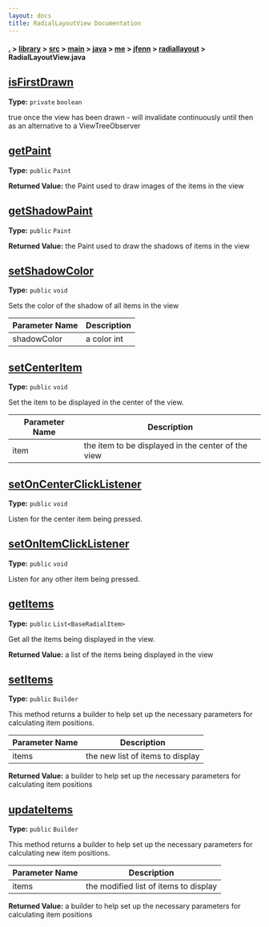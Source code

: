 ```yaml
---
layout: docs
title: RadialLayoutView Documentation
---
```

#### [.](./../../../../../../../index) > [library](./../../../../../../index) > [src](./../../../../../index) > [main](./../../../../index) > [java](./../../../index) > [me](./../../index) > [jfenn](./../index) > [radiallayout](./index) > **RadialLayoutView.java**

## [isFirstDrawn](https://github.com/TheAndroidMaster/RadialLayout/blob/master/library/src/main/java/me/jfenn/radiallayout/RadialLayoutView.java#L89)

**Type:** `private` `boolean`

true once the view has been drawn - will invalidate continuously until then as an alternative to a ViewTreeObserver 












## [getPaint](https://github.com/TheAndroidMaster/RadialLayout/blob/master/library/src/main/java/me/jfenn/radiallayout/RadialLayoutView.java#L126)

**Type:** `public` `Paint`






**Returned Value:** the Paint used to draw images of the items in the view  








## [getShadowPaint](https://github.com/TheAndroidMaster/RadialLayout/blob/master/library/src/main/java/me/jfenn/radiallayout/RadialLayoutView.java#L133)

**Type:** `public` `Paint`






**Returned Value:** the Paint used to draw the shadows of items in the view  








## [setShadowColor](https://github.com/TheAndroidMaster/RadialLayout/blob/master/library/src/main/java/me/jfenn/radiallayout/RadialLayoutView.java#L140)

**Type:** `public` `void`

Sets the color of the shadow of all items in the view 





|Parameter Name|Description|
|-----|-----|
|shadowColor|a color int  |








## [setCenterItem](https://github.com/TheAndroidMaster/RadialLayout/blob/master/library/src/main/java/me/jfenn/radiallayout/RadialLayoutView.java#L159)

**Type:** `public` `void`

Set the item to be displayed in the center of the view. 





|Parameter Name|Description|
|-----|-----|
|item|the item to be displayed in the center of the view  |








## [setOnCenterClickListener](https://github.com/TheAndroidMaster/RadialLayout/blob/master/library/src/main/java/me/jfenn/radiallayout/RadialLayoutView.java#L172)

**Type:** `public` `void`

Listen for the center item being pressed. 












## [setOnItemClickListener](https://github.com/TheAndroidMaster/RadialLayout/blob/master/library/src/main/java/me/jfenn/radiallayout/RadialLayoutView.java#L179)

**Type:** `public` `void`

Listen for any other item being pressed. 












## [getItems](https://github.com/TheAndroidMaster/RadialLayout/blob/master/library/src/main/java/me/jfenn/radiallayout/RadialLayoutView.java#L186)

**Type:** `public` `List<BaseRadialItem>`

Get all the items being displayed in the view. 






**Returned Value:** a list of the items being displayed in the view  








## [setItems](https://github.com/TheAndroidMaster/RadialLayout/blob/master/library/src/main/java/me/jfenn/radiallayout/RadialLayoutView.java#L195)

**Type:** `public` `Builder`

This method returns a builder to help set up the necessary parameters 
for calculating item positions. 





|Parameter Name|Description|
|-----|-----|
|items|the new list of items to display|


**Returned Value:** a builder to help set up the necessary parameters for calculating item positions  








## [updateItems](https://github.com/TheAndroidMaster/RadialLayout/blob/master/library/src/main/java/me/jfenn/radiallayout/RadialLayoutView.java#L214)

**Type:** `public` `Builder`

This method returns a builder to help set up the necessary parameters for calculating 
new item positions. 





|Parameter Name|Description|
|-----|-----|
|items|the modified list of items to display|


**Returned Value:** a builder to help set up the necessary parameters for calculating item positions  








